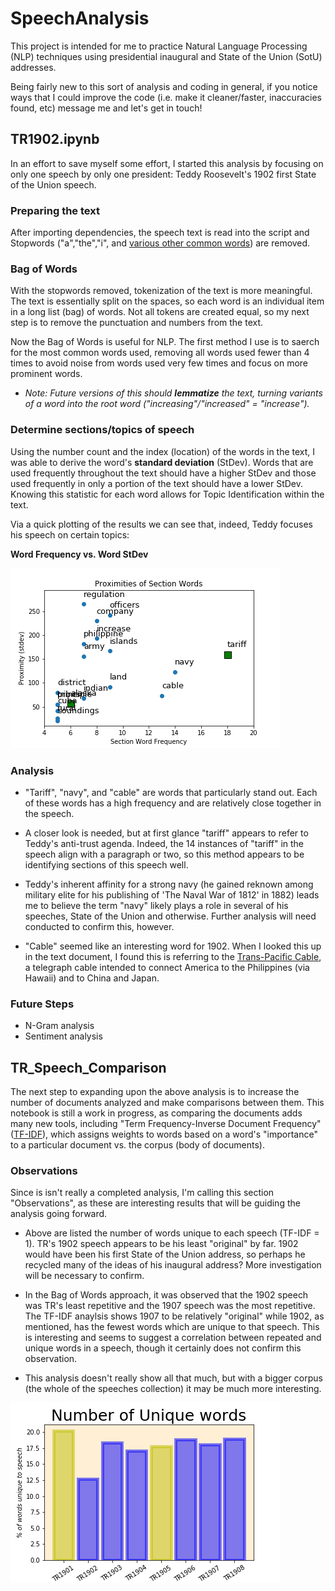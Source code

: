 # SpeechAnalysis
This project is intended for me to practice Natural Language Processing (NLP) techniques using presidential inaugural and State of the Union (SotU) addresses.

Being fairly new to this sort of analysis and coding in general, if you notice ways that I could improve the code (i.e. make it cleaner/faster, inaccuracies found, etc) message me and let's get in touch!

## TR1902.ipynb
In an effort to save myself some effort, I started this analysis by focusing on only one speech by only one president: Teddy Roosevelt's 1902 first State of the Union speech.

### Preparing the text
After importing dependencies, the speech text is read into the script and Stopwords ("a","the","i", and [various other common words](https://gist.github.com/sebleier/554280 "NLTK list of Stopwords")) are removed.

### Bag of Words
With the stopwords removed, tokenization of the text is more meaningful. The text is essentially split on the spaces, so each word is an individual item in a long list (bag) of words. Not all tokens are created equal, so my next step is to remove the punctuation and numbers from the text.

Now the Bag of Words is useful for NLP. The first method I use is to saerch for the most common words used, removing all words used fewer than 4 times to avoid noise from words used very few times and focus on more prominent words.
* _Note: Future versions of this should **lemmatize** the text, turning variants of a word into the root word ("increasing"/"increased" = "increase")._

### Determine sections/topics of speech
Using the number count and the index (location) of the words in the text, I was able to derive the word's **standard deviation** (StDev). Words that are used frequently throughout the text should have a higher StDev and those used frequently in only a portion of the text should have a lower StDev. Knowing this statistic for each word allows for Topic Identification within the text.

Via a quick plotting of the results we can see that, indeed, Teddy focuses his speech on certain topics:

**Word Frequency vs. Word StDev**

![TR1902 Plot of Section Words](images/TR1902_Section_Words.png "TR1902 Plot of Section Words")

### Analysis
* "Tariff", "navy", and "cable" are words that particularly stand out. Each of these words has a high frequency and are relatively close together in the speech.

* A closer look is needed, but at first glance "tariff" appears to refer to Teddy's anti-trust agenda. Indeed, the 14 instances of "tariff" in the speech align with a paragraph or two, so this method appears to be identifying sections of this speech well.

* Teddy's inherent affinity for a strong navy (he gained reknown among military elite for his publishing of 'The Naval War of 1812' in 1882) leads me to believe the term "navy" likely plays a role in several of his speeches, State of the Union and otherwise. Further analysis will need conducted to confirm this, however.

* "Cable" seemed like an interesting word for 1902. When I looked this up in the text document, I found this is referring to the [Trans-Pacific Cable](https://en.wikipedia.org/wiki/Commercial_Pacific_Cable_Company "Wikipedia page referring to TPC"), a telegraph cable intended to connect America to the Philippines (via Hawaii) and to China and Japan.

### Future Steps
* N-Gram analysis
* Sentiment analysis


## TR_Speech_Comparison
The next step to expanding upon the above analysis is to increase the number of documents analyzed and make comparisons between them. This notebook is still a work in progress, as comparing the documents adds many new tools, including "Term Frequency-Inverse Document Frequency" ([TF-IDF](https://en.wikipedia.org/wiki/Tf%E2%80%93idf "Wikipedia page for TF-IDF")), which assigns weights to words based on a word's "importance" to a particular document vs. the corpus (body of documents).

### Observations
Since is isn't really a completed analysis, I'm calling this section "Observations", as these are interesting results that will be guiding the analysis going forward.

* Above are listed the number of words unique to each speech (TF-IDF = 1). TR's 1902 speech appears to be his least "original" by far. 1902 would have been his first State of the Union address, so perhaps he recycled many of the ideas of his inaugural address? More investigation will be necessary to confirm.

* In the Bag of Words approach, it was observed that the 1902 speech was TR's least repetitive and the 1907 speech was the most repetitive. The TF-IDF anaylsis shows 1907 to be relatively "original" while 1902, as mentioned, has the fewest words which are unique to that speech. This is interesting and seems to suggest a correlation between repeated and unique words in a speech, though it certainly does not confirm this observation.

* This analysis doesn't really show all that much, but with a bigger corpus (the whole of the speeches collection) it may be much more interesting.

![Number of Unique Words Across TR's Speeches](images/TR1901-1908_Unique_Words.png "Number of Unique Words Across TR's Speeches")